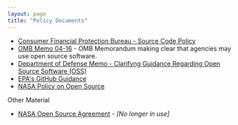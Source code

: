 ```yaml
---
layout: page
title: "Policy Documents"
---
```


* [Consumer Financial Protection Bureau - Source Code Policy](https://github.com/cfpb/source-code-policy)
* [OMB Memo 04-16](http://www.whitehouse.gov/omb/memoranda_fy04_m04-16) - OMB Memorandum making clear that agencies may use open source software.  
* [Department of Defense Memo - Clarifyng Guidance Regarding Open Source Software (OSS)](http://dodcio.defense.gov/Portals/0/Documents/FOSS/2009OSS.pdf)
* [EPA's GitHub Guidance](http://www2.epa.gov/webguide/github-guidance)
* [NASA Policy on Open Source](http://nodis3.gsfc.nasa.gov/displayDir.cfm?t=NPR&c=2210&s=1C)


Other Material  
* [NASA Open Source Agreement](http://opensource.org/licenses/NASA-1.3) - *[No longer in use]*

